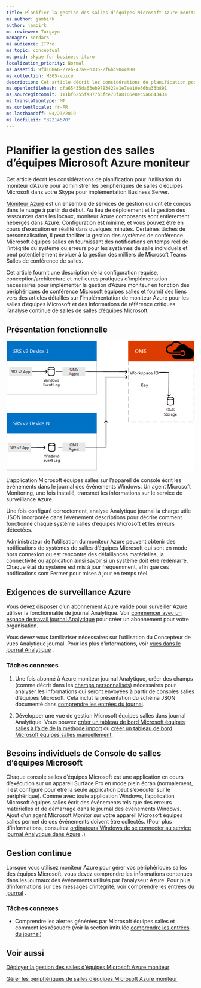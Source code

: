 ```yaml
---
title: Planifier la gestion des salles d’équipes Microsoft Azure moniteur
ms.author: jambirk
author: jambirk
ms.reviewer: Turgayo
manager: serdars
ms.audience: ITPro
ms.topic: conceptual
ms.prod: skype-for-business-itpro
localization_priority: Normal
ms.assetid: 9fd16866-27eb-47a9-b335-2f6bc9044a80
ms.collection: M365-voice
description: Cet article décrit les considérations de planification pour l’utilisation du moniteur d’Azure pour administrer les périphériques de salles d’équipes Microsoft dans votre Skype pour l’implémentation des équipes ou de l’entreprise.
ms.openlocfilehash: dfa65435da63eb9783422e1e7ee10e66ba33b891
ms.sourcegitcommit: 111bf6255fa877b3fce70fa8166e8ec5a6643434
ms.translationtype: MT
ms.contentlocale: fr-FR
ms.lasthandoff: 04/23/2019
ms.locfileid: "32214570"
---
```

# <a name="plan-microsoft-teams-rooms-management-with-azure-monitor"></a>Planifier la gestion des salles d’équipes Microsoft Azure moniteur
 
 Cet article décrit les considérations de planification pour l’utilisation du moniteur d’Azure pour administrer les périphériques de salles d’équipes Microsoft dans votre Skype pour implémentation Business Server.
  
[Moniteur Azure](https://docs.microsoft.com/azure/azure-monitor/overview) est un ensemble de services de gestion qui ont été conçus dans le nuage à partir du début. Au lieu de déploiement et la gestion des ressources dans les locaux, moniteur Azure composants sont entièrement hébergés dans Azure. Configuration est minime, et vous pouvez être en cours d’exécution en réalité dans quelques minutes. Certaines tâches de personnalisation, il peut faciliter la gestion des systèmes de conférence Microsoft équipes salles en fournissant des notifications en temps réel de l’intégrité du système ou erreurs pour les systèmes de salle individuels et peut potentiellement évoluer à la gestion des milliers de Microsoft Teams Salles de conférence de salles.
  
Cet article fournit une description de la configuration requise, conception/architecture et meilleures pratiques d’implémentation nécessaires pour implémenter la gestion d’Azure moniteur en fonction des périphériques de conférence Microsoft équipes salles et fournit des liens vers des articles détaillés sur l’implémentation de moniteur Azure pour les salles d’équipes Microsoft et des informations de référence critiques l’analyse continue de salles de salles d’équipes Microsoft. 
  
## <a name="functional-overview"></a>Présentation fonctionnelle

![diagramme de la gestion de salles d’équipes Microsoft à l’aide d’Azure moniteur](../../media/3f2ae1b8-61ea-4cd6-afb4-4bd75ccc746a.png)
  
L’application Microsoft équipes salles sur l’appareil de console écrit les événements dans le journal des événements Windows. Un agent Microsoft Monitoring, une fois installé, transmet les informations sur le service de surveillance Azure. 
  
Une fois configuré correctement, analyse Analytique journal la charge utile JSON incorporée dans l’événement descriptions pour décrire comment fonctionne chaque système salles d’équipes Microsoft et les erreurs détectées. 
  
Administrateur de l’utilisation du moniteur Azure peuvent obtenir des notifications de systèmes de salles d’équipes Microsoft qui sont en mode hors connexion ou est rencontre des défaillances matérielles, la connectivité ou application ainsi savoir si un système doit être redémarré. Chaque état du système est mis à jour fréquemment, afin que ces notifications sont Fermer pour mises à jour en temps réel.
  
## <a name="azure-monitor-requirements"></a>Exigences de surveillance Azure

Vous devez disposer d’un abonnement Azure valide pour surveiller Azure utiliser la fonctionnalité de journal Analytique. Voir [commencer avec un espace de travail journal Analytique](https://docs.microsoft.com/azure/azure-monitor/learn/quick-create-workspace) pour créer un abonnement pour votre organisation.
  
Vous devez vous familiariser nécessaires sur l’utilisation du Concepteur de vues Analytique journal. Pour les plus d’informations, voir [vues dans le journal Analytique](https://docs.microsoft.com/azure/azure-monitor/platform/view-designer) .
  
### <a name="related-tasks"></a>Tâches connexes

1. Une fois abonné à Azure moniteur journal Analytique, créer des champs (comme décrit dans les [champs personnalisés](../../deploy/deploy-clients/azure-monitor.md#Custom_fields)) nécessaires pour analyser les informations qui seront envoyées à partir de consoles salles d’équipes Microsoft. Cela inclut la présentation du schéma JSON documenté dans [comprendre les entrées du journal](../../manage/skype-room-systems-v2/azure-monitor.md#understand-the-log-entries).
    
2. Développer une vue de gestion Microsoft équipes salles dans journal Analytique. Vous pouvez [créer un tableau de bord Microsoft équipes salles à l’aide de la méthode import](../../deploy/deploy-clients/azure-monitor.md#create-a-microsoft-teams-rooms-dashboard-by-using-the-import-method) ou [créer un tableau de bord Microsoft équipes salles manuellement](../../deploy/deploy-clients/azure-monitor.md#create-a-microsoft-teams-rooms-dashboard-manually).
    
## <a name="individual-microsoft-teams-rooms-console-requirements"></a>Besoins individuels de Console de salles d’équipes Microsoft

Chaque console salles d’équipes Microsoft est une application en cours d’exécution sur un appareil Surface Pro en mode plein écran (normalement, il est configuré pour être la seule application peut s’exécuter sur le périphérique). Comme avec toute application Windows, l’application Microsoft équipes salles écrit des événements tels que des erreurs matérielles et de démarrage dans le journal des événements Windows. Ajout d’un agent Microsoft Monitor sur votre appareil Microsoft équipes salles permet de ces événements doivent être collectés. (Pour plus d’informations, consultez [ordinateurs Windows de se connecter au service journal Analytique dans Azure](https://docs.microsoft.com/azure/azure-monitor/platform/agent-windows) .)
  
## <a name="ongoing-management"></a>Gestion continue

Lorsque vous utilisez moniteur Azure pour gérer vos périphériques salles des équipes Microsoft, vous devez comprendre les informations contenues dans les journaux des événements utilisés par l’analyseur Azure. Pour plus d’informations sur ces messages d’intégrité, voir [comprendre les entrées du journal](../../manage/skype-room-systems-v2/azure-monitor.md#understand-the-log-entries) .
  
### <a name="related-tasks"></a>Tâches connexes

- Comprendre les alertes générées par Microsoft équipes salles et comment les résoudre (voir la section intitulée [comprendre les entrées du journal](../../manage/skype-room-systems-v2/azure-monitor.md#understand-the-log-entries))
    
## <a name="see-also"></a>Voir aussi

[Déployer la gestion des salles d’équipes Microsoft Azure moniteur](../../deploy/deploy-clients/azure-monitor.md)
  
[Gérer les périphériques de salles d’équipes Microsoft Azure moniteur](../../manage/skype-room-systems-v2/azure-monitor.md)